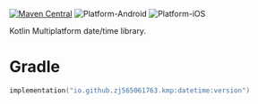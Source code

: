 [![Maven Central](https://img.shields.io/maven-central/v/io.github.zj565061763.kmp/datetime)](https://central.sonatype.com/search?q=g:io.github.zj565061763.kmp+datetime)
![Platform-Android](https://img.shields.io/badge/Platform-Android-brightgreen)
![Platform-iOS](https://img.shields.io/badge/Platform-iOS-brightgreen)

Kotlin Multiplatform date/time library.

# Gradle

```kotlin
implementation("io.github.zj565061763.kmp:datetime:version")
```